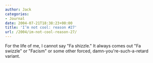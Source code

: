 ```yaml
---
author: Jack
categories:
- Journal
date: 2004-07-21T18:38:23+00:00
title: 'I’m not cool: reason #27'
url: /2004/im-not-cool-reason-27/
---
```


For the life of me, I cannot say "Fa shizzle." It always comes out "Fa swizzle" or "Facism" or some other forced, damn-you're-such-a-retard variant.